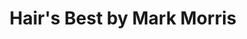 ---
title: "Hair's Best by Mark Morris"
url: /charleston/hairs-best-by-mark-morris/
shop: hairdresser
---